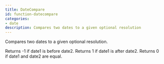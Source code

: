 ```yaml
---
title: DateCompare
id: function-datecompare
categories:
- date
description: Compares two dates to a given optional resolution
---
```


Compares two dates to a given optional resolution. 

Returns -1 if date1 is before date2. Returns 1 if date1 is after date2. Returns 0 if date1 and date2 are equal.
